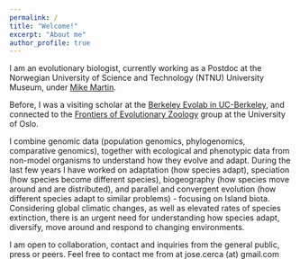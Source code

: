 ```yaml
---
permalink: /
title: "Welcome!"
excerpt: "About me"
author_profile: true
---
```




I am an evolutionary biologist, currently working as a Postdoc at the Norwegian University of Science and Technology (NTNU) University Museum, under [Mike Martin](https://www.ntnu.edu/employees/mike.martin).

Before, I was a visiting scholar at the [Berkeley Evolab in UC-Berkeley](https://nature.berkeley.edu/evolab/), and connected to the [Frontiers of Evolutionary Zoology](https://www.nhm.uio.no/english/about/organization/research-collections/?vrtx=unit-view&areacode=280808&lang=en) group at the University of Oslo.

I combine genomic data (population genomics, phylogenomics, comparative genomics), together with ecological and phenotypic data from non-model organisms to understand how they evolve and adapt. During the last few years I have worked on adaptation (how species adapt), speciation (how species become different species), biogeography (how species move around and are distributed), and parallel and convergent evolution (how different species adapt to similar problems) - focusing on Island biota. Considering global climatic changes, as well as elevated rates of species extinction, there is an urgent need for understanding how species adapt, diversify, move around and respond to changing environments.

I am open to collaboration, contact and inquiries from the general public, press or peers. Feel free to contact me from at jose.cerca (at) gmail.com

